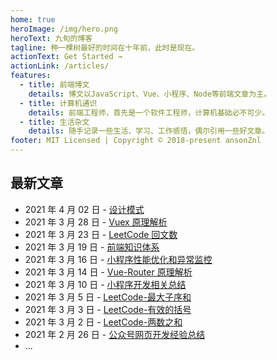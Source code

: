 ```yaml
---
home: true
heroImage: /img/hero.png
heroText: 九旬的博客
tagline: 种一棵树最好的时间在十年前，此时是现在。
actionText: Get Started →
actionLink: /articles/
features:
  - title: 前端博文
    details: 博文以JavaScript、Vue、小程序、Node等前端文章为主。
  - title: 计算机通识
    details: 前端工程师，首先是一个软件工程师，计算机基础必不可少。
  - title: 生活杂文
    details: 随手记录一些生活、学习、工作感悟，偶尔引用一些好文章。
footer: MIT Licensed | Copyright © 2018-present ansonZnl
---
```


## 最新文章

- 2021 年 4 月 02 日 - [设计模式](/docs/computer-base/设计模式.md)
- 2021 年 3 月 28 日 - [Vuex 原理解析](/docs/articles/Vue/Vuex原理解析.md)
- 2021 年 3 月 23 日 - [LeetCode 回文数](/computer-base/LeetCode/回文数)
- 2021 年 3 月 19 日 - [前端知识体系](/articles/KnowledgeSystem/)
- 2021 年 3 月 16 日 - [小程序性能优化和异常监控](/articles/WeApp/小程序性能优化和异常监控)
- 2021 年 3 月 14 日 - [Vue-Router 原理解析](/articles/Vue/Vue-Router原理解析)
- 2021 年 3 月 10 日 - [小程序开发相关总结](/articles/WeApp/小程序开发相关总结)
- 2021 年 3 月 5 日 - [LeetCode-最大子序和](./computer-base/LeetCode/最大子序和)
- 2021 年 3 月 3 日 - [LeetCode-有效的括号](./computer-base/LeetCode/有效的括号)
- 2021 年 3 月 2 日 - [LeetCode-两数之和](./computer-base/LeetCode/两数之和)
- 2021 年 2 月 26 日 - [公众号网页开发经验总结](./articles/WeApp/公众号网页开发经验总结)
- ...
